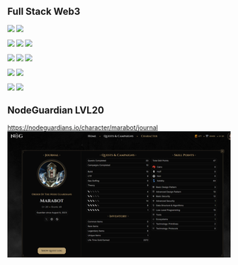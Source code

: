 ## Full Stack Web3 ##
![](https://img.shields.io/badge/solidity-blue)
![](https://img.shields.io/badge/node.js-blue)

![](https://img.shields.io/badge/hardhat-green)
![](https://img.shields.io/badge/foundry-green)
![](https://img.shields.io/badge/truffle-green)

![](https://img.shields.io/badge/HTML-yellow)
![](https://img.shields.io/badge/CSS-yellow)
![](https://img.shields.io/badge/javascript-yellow)

![](https://img.shields.io/badge/SQL-gray)
![](https://img.shields.io/badge/Firebase-gray)

![](https://img.shields.io/badge/git-orange)
![](https://img.shields.io/badge/npm-orange)


##  NodeGuardian LVL20 ##
https://nodeguardians.io/character/marabot/journal
![Cover](https://raw.githubusercontent.com/marabot/marabot/main/img/nodeguardianJournal.png)
